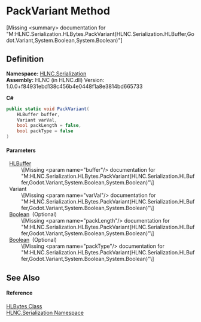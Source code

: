 # PackVariant Method


\[Missing &lt;summary&gt; documentation for "M:HLNC.Serialization.HLBytes.PackVariant(HLNC.Serialization.HLBuffer,Godot.Variant,System.Boolean,System.Boolean)"\]



## Definition
**Namespace:** <a href="N_HLNC_Serialization">HLNC.Serialization</a>  
**Assembly:** HLNC (in HLNC.dll) Version: 1.0.0+f84931ebd138c456b4e0448f1a8e3814bd665733

**C#**
``` C#
public static void PackVariant(
	HLBuffer buffer,
	Variant varVal,
	bool packLength = false,
	bool packType = false
)
```



#### Parameters
<dl><dt>  <a href="T_HLNC_Serialization_HLBuffer">HLBuffer</a></dt><dd>\[Missing &lt;param name="buffer"/&gt; documentation for "M:HLNC.Serialization.HLBytes.PackVariant(HLNC.Serialization.HLBuffer,Godot.Variant,System.Boolean,System.Boolean)"\]</dd><dt>  Variant</dt><dd>\[Missing &lt;param name="varVal"/&gt; documentation for "M:HLNC.Serialization.HLBytes.PackVariant(HLNC.Serialization.HLBuffer,Godot.Variant,System.Boolean,System.Boolean)"\]</dd><dt>  <a href="https://learn.microsoft.com/dotnet/api/system.boolean" target="_blank" rel="noopener noreferrer">Boolean</a>  (Optional)</dt><dd>\[Missing &lt;param name="packLength"/&gt; documentation for "M:HLNC.Serialization.HLBytes.PackVariant(HLNC.Serialization.HLBuffer,Godot.Variant,System.Boolean,System.Boolean)"\]</dd><dt>  <a href="https://learn.microsoft.com/dotnet/api/system.boolean" target="_blank" rel="noopener noreferrer">Boolean</a>  (Optional)</dt><dd>\[Missing &lt;param name="packType"/&gt; documentation for "M:HLNC.Serialization.HLBytes.PackVariant(HLNC.Serialization.HLBuffer,Godot.Variant,System.Boolean,System.Boolean)"\]</dd></dl>

## See Also


#### Reference
<a href="T_HLNC_Serialization_HLBytes">HLBytes Class</a>  
<a href="N_HLNC_Serialization">HLNC.Serialization Namespace</a>  
